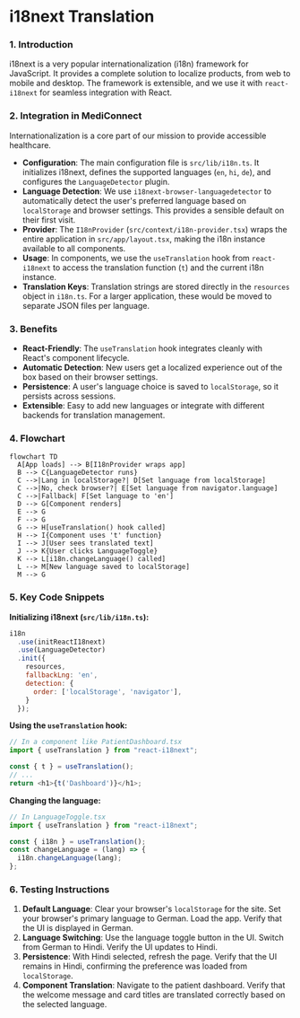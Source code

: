 # i18next Translation

### 1. Introduction
i18next is a very popular internationalization (i18n) framework for JavaScript. It provides a complete solution to localize products, from web to mobile and desktop. The framework is extensible, and we use it with `react-i18next` for seamless integration with React.

### 2. Integration in MediConnect
Internationalization is a core part of our mission to provide accessible healthcare.

- **Configuration**: The main configuration file is `src/lib/i18n.ts`. It initializes i18next, defines the supported languages (`en`, `hi`, `de`), and configures the `LanguageDetector` plugin.
- **Language Detection**: We use `i18next-browser-languagedetector` to automatically detect the user's preferred language based on `localStorage` and browser settings. This provides a sensible default on their first visit.
- **Provider**: The `I18nProvider` (`src/context/i18n-provider.tsx`) wraps the entire application in `src/app/layout.tsx`, making the i18n instance available to all components.
- **Usage**: In components, we use the `useTranslation` hook from `react-i18next` to access the translation function (`t`) and the current i18n instance.
- **Translation Keys**: Translation strings are stored directly in the `resources` object in `i18n.ts`. For a larger application, these would be moved to separate JSON files per language.

### 3. Benefits
- **React-Friendly**: The `useTranslation` hook integrates cleanly with React's component lifecycle.
- **Automatic Detection**: New users get a localized experience out of the box based on their browser settings.
- **Persistence**: A user's language choice is saved to `localStorage`, so it persists across sessions.
- **Extensible**: Easy to add new languages or integrate with different backends for translation management.

### 4. Flowchart
```mermaid
flowchart TD
  A[App loads] --> B[I18nProvider wraps app]
  B --> C{LanguageDetector runs}
  C -->|Lang in localStorage?| D[Set language from localStorage]
  C -->|No, check browser?| E[Set language from navigator.language]
  C -->|Fallback| F[Set language to 'en']
  D --> G[Component renders]
  E --> G
  F --> G
  G --> H[useTranslation() hook called]
  H --> I{Component uses 't' function}
  I --> J[User sees translated text]
  J --> K{User clicks LanguageToggle}
  K --> L[i18n.changeLanguage() called]
  L --> M[New language saved to localStorage]
  M --> G
```

### 5. Key Code Snippets
**Initializing i18next (`src/lib/i18n.ts`):**
```javascript
i18n
  .use(initReactI18next)
  .use(LanguageDetector)
  .init({
    resources,
    fallbackLng: 'en',
    detection: {
      order: ['localStorage', 'navigator'],
    }
  });
```

**Using the `useTranslation` hook:**
```javascript
// In a component like PatientDashboard.tsx
import { useTranslation } from "react-i18next";

const { t } = useTranslation();
// ...
return <h1>{t('Dashboard')}</h1>;
```

**Changing the language:**
```javascript
// In LanguageToggle.tsx
import { useTranslation } from "react-i18next";

const { i18n } = useTranslation();
const changeLanguage = (lang) => {
  i18n.changeLanguage(lang);
};
```

### 6. Testing Instructions
1.  **Default Language**: Clear your browser's `localStorage` for the site. Set your browser's primary language to German. Load the app. Verify that the UI is displayed in German.
2.  **Language Switching**: Use the language toggle button in the UI. Switch from German to Hindi. Verify the UI updates to Hindi.
3.  **Persistence**: With Hindi selected, refresh the page. Verify that the UI remains in Hindi, confirming the preference was loaded from `localStorage`.
4.  **Component Translation**: Navigate to the patient dashboard. Verify that the welcome message and card titles are translated correctly based on the selected language.
